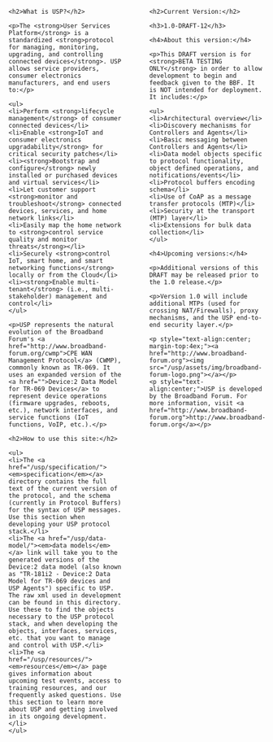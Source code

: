 <div style="width:100%">          
  <div style="width:45%; float:left;">

    <h2>What is USP?</h2>

    <p>The <strong>User Services Platform</strong> is a standardized <strong>protocol for managing, monitoring, upgrading, and controlling connected devices</strong>. USP allows service providers, consumer electronics manufacturers, and end users to:</p>

    <ul>
    <li>Perform <strong>lifecycle management</strong> of consumer connected devices</li>
    <li>Enable <strong>IoT and consumer electronics upgradability</strong> for critical security patches</li>
    <li><strong>Bootstrap and configure</strong> newly installed or purchased devices and virtual services</li>
    <li>Let customer support <strong>monitor and troubleshoot</strong> connected devices, services, and home network links</li>
    <li>Easily map the home network to <strong>control service quality and monitor threats</strong></li>
    <li>Securely <strong>control IoT, smart home, and smart networking functions</strong> locally or from the Cloud</li>
    <li><strong>Enable multi-tenant</strong> (i.e., multi-stakeholder) management and control</li>
    </ul>

    <p>USP represents the natural evolution of the Broadband Forum's <a href="http://www.broadband-forum.org/cwmp">CPE WAN Management Protocol</a> (CWMP), commonly known as TR-069. It uses an expanded version of the <a href="">Device:2 Data Model for TR-069 Devices</a> to represent device operations (firmware upgrades, reboots, etc.), network interfaces, and service functions (IoT functions, VoIP, etc.).</p>

    <h2>How to use this site:</h2>

    <ul>
    <li>The <a href="/usp/specification/"><em>specification</em></a> directory contains the full text of the current version of the protocol, and the schema (currently in Protocol Buffers) for the syntax of USP messages. Use this section when developing your USP protocol stack.</li>
    <li>The <a href="/usp/data-model/"><em>data models</em></a> link will take you to the generated versions of the Device:2 data model (also known as "TR-181i2 - Device:2 Data Model for TR-069 devices and USP Agents") specific to USP. The raw xml used in development can be found in this directory. Use these to find the objects necessary to the USP protocol stack, and when developing the objects, interfaces, services, etc. that you want to manage and control with USP.</li>
    <li>The <a href="/usp/resources/"><em>resources</em></a> page gives information about upcoming test events, access to training resources, and our frequently asked questions. Use this section to learn more about USP and getting involved in its ongoing development.</li>
    </ul>
  </div>
  <div style="width:45%; float:right;">

    <h2>Current Version:</h2>

    <h3>1.0-DRAFT-12</h3>

    <h4>About this version:</h4>

    <p>This DRAFT version is for <strong>BETA TESTING ONLY</strong> in order to allow development to begin and feedback given to the BBF. It is NOT intended for deployment. It includes:</p>

    <ul>
    <li>Architectural overview</li>
    <li>Discovery mechanisms for Controllers and Agents</li>
    <li>Basic messaging between Controllers and Agents</li>
    <li>Data model objects specific to protocol functionality, object defined operations, and notifications/events</li>
    <li>Protocol buffers encoding schema</li>
    <li>Use of CoAP as a message transfer protocols (MTP)</li>
    <li>Security at the transport (MTP) layer</li>
    <li>Extensions for bulk data collection</li>
    </ul>

    <h4>Upcoming versions:</h4>

    <p>Additional versions of this DRAFT may be released prior to the 1.0 release.</p>

    <p>Version 1.0 will include additional MTPs (used for crossing NAT/Firewalls), proxy mechanisms, and the USP end-to-end security layer.</p>

    <p style="text-align:center; margin-top:4ex;"><a href="http://www.broadband-forum.org"><img src="/usp/assets/img/broadband-forum-logo.png"></a></p>
    <p style="text-align:center;">USP is developed by the Broadband Forum. For more information, visit <a href="http://www.broadband-forum.org">http://www.broadband-forum.org</a></p>

  </div>
</div>
